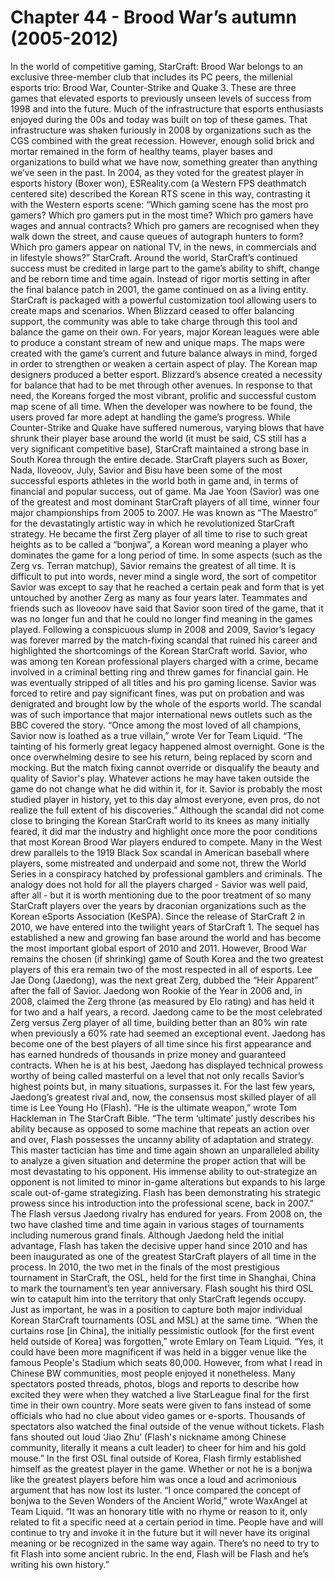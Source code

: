 # Chapter 44 - Brood War’s autumn (2005-2012)In the world of competitive gaming, StarCraft: Brood War belongs to an exclusive three-member club that includes its PC peers, the millenial esports trio: Brood War, Counter-Strike and Quake 3. These are three games that elevated esports to previously unseen levels of success from 1998 and into the future. Much of the infrastructure that esports enthusiasts enjoyed during the 00s and today was built on top of these games.That infrastructure was shaken furiously in 2008 by organizations such as the CGS combined with the great recession. However, enough solid brick and mortar remained in the form of healthy teams, player bases and organizations to build what we have now, something greater than anything we’ve seen in the past.In 2004, as they voted for the greatest player in esports history (Boxer won), ESReality.com (a Western FPS deathmatch centered site) described the Korean RTS scene in this way, contrasting it with the Western esports scene:“Which gaming scene has the most pro gamers? Which pro gamers put in the most time? Which pro gamers have wages and annual contracts? Which pro gamers are recognised when they walk down the street, and cause queues of autograph hunters to form? Which pro gamers appear on national TV, in the news, in commercials and in lifestyle shows?”StarCraft.Around the world, StarCraft’s continued success must be credited in large part to the game’s ability to shift, change and be reborn time and time again. Instead of rigor mortis setting in after the final balance patch in 2001, the game continued on as a living entity.StarCraft is packaged with a powerful customization tool allowing users to create maps and scenarios. When Blizzard ceased to offer balancing support, the community was able to take charge through this tool and balance the game on their own. For years, major Korean leagues were able to produce a constant stream of new and unique maps. The maps were created with the game’s current and future balance always in mind, forged in order to strengthen or weaken a certain aspect of play. The Korean map designers produced a better esport.Blizzard’s absence created a necessity for balance that had to be met through other avenues. In response to that need, the Koreans forged the most vibrant, prolific and successful custom map scene of all time. When the developer was nowhere to be found, the users proved far more adept at handling the game’s progress.While Counter-Strike and Quake have suffered numerous, varying blows that have shrunk their player base around the world (it must be said, CS still has a very significant competitive base), StarCraft maintained a strong base in South Korea through the entire decade. StarCraft players such as Boxer, Nada, Iloveoov, July, Savior and Bisu have been some of the most successful esports athletes in the world both in game and, in terms of financial and popular success, out of game.Ma Jae Yoon (Savior) was one of the greatest and most dominant StarCraft players of all time, winner four major championships from 2005 to 2007. He was known as “The Maestro” for the devastatingly artistic way in which he revolutionized StarCraft strategy. He became the first Zerg player of all time to rise to such great heights as to be called a “bonjwa”, a Korean word meaning a player who dominates the game for a long period of time.In some aspects (such as the Zerg vs. Terran matchup), Savior remains the greatest of all time. It is difficult to put into words, never mind a single word, the sort of competitor Savior was except to say that he reached a certain peak and form that is yet untouched by another Zerg as many as four years later.Teammates and friends such as Iloveoov have said that Savior soon tired of the game, that it was no longer fun and that he could no longer find meaning in the games played. Following a conspicuous slump in 2008 and 2009, Savior’s legacy was forever marred by the match-fixing scandal that ruined his career and highlighted the shortcomings of the Korean StarCraft world.Savior, who was among ten Korean professional players charged with a crime, became involved in a criminal betting ring and threw games for financial gain. He was eventually stripped of all titles and his pro gaming license. Savior was forced to retire and pay significant fines, was put on probation and was denigrated and brought low by the whole of the esports world. The scandal was of such importance that major international news outlets such as the BBC covered the story.“Once among the most loved of all champions, Savior now is loathed as a true villain,” wrote Ver for Team Liquid. “The tainting of his formerly great legacy happened almost overnight. Gone is the once overwhelming desire to see his return, being replaced by scorn and mocking. But the match fixing cannot override or disqualify the beauty and quality of Savior's play. Whatever actions he may have taken outside the game do not change what he did within it, for it. Savior is probably the most studied player in history, yet to this day almost everyone, even pros, do not realize the full extent of his discoveries.”Although the scandal did not come close to bringing the Korean StarCraft world to its knees as many initially feared, it did mar the industry and highlight once more the poor conditions that most Korean Brood War players endured to compete. Many in the West drew parallels to the 1919 Black Sox scandal in American baseball where players, some mistreated and underpaid and some not, threw the World Series in a conspiracy hatched by professional gamblers and criminals. The analogy does not hold for all the players charged - Savior was well paid, after all - but it is worth mentioning due to the poor treatment of so many StarCraft players over the years by draconian organizations such as the Korean eSports Association (KeSPA).Since the release of StarCraft 2 in 2010, we have entered into the twilight years of StarCraft 1. The sequel has established a new and growing fan base around the world and has become the most important global esport of 2010 and 2011. However, Brood War remains the chosen (if shrinking) game of South Korea and the two greatest players of this era remain two of the most respected in all of esports.Lee Jae Dong (Jaedong), was the next great Zerg, dubbed the “Heir Apparent” after the fall of Savior. Jaedong won Rookie of the Year in 2006 and, in 2008, claimed the Zerg throne (as measured by Elo rating) and has held it for two and a half years, a record.Jaedong came to be the most celebrated Zerg versus Zerg player of all time, building better than an 80% win rate when previously a 60% rate had seemed an exceptional event. Jaedong has become one of the best players of all time since his first appearance and has earned hundreds of thousands in prize money and guaranteed contracts.When he is at his best, Jaedong has displayed technical prowess worthy of being called masterful on a level that not only recalls Savior’s highest points but, in many situations, surpasses it.For the last few years, Jaedong’s greatest rival and, now, the consensus most skilled player of all time is Lee Young Ho (Flash).“He is the ultimate weapon,” wrote Tom Hackleman in The StarCraft Bible. “The term ‘ultimate’ justly describes his ability because as opposed to some machine that repeats an action over and over, Flash possesses the uncanny ability of adaptation and strategy. This master tactician has time and time again shown an unparalleled ability to analyze a given situation and determine the proper action that will be most devastating to his opponent. His immense ability to out-strategize an opponent is not limited to minor in-game alterations but expands to his large scale out-of-game strategizing.  Flash has been demonstrating his strategic prowess since his introduction into the professional scene, back in 2007.”The Flash versus Jaedong rivalry has endured for years. From 2008 on, the two have clashed time and time again in various stages of tournaments including numerous grand finals. Although Jaedong held the initial advantage, Flash has taken the decisive upper hand since 2010 and has been inaugurated as one of the greatest StarCraft players of all time in the process.In 2010, the two met in the finals of the most prestigious tournament in StarCraft, the OSL, held for the first time in Shanghai, China to mark the tournament’s ten year anniversary. Flash sought his third OSL win to catapult him into the territory that only StarCraft legends occupy. Just as important, he was in a position to capture both major individual Korean StarCraft tournaments (OSL and MSL) at the same time.“When the curtains rose [in China], the initially pessimistic outlook [for the first event held outside of Korea] was forgotten,” wrote Emlary on Team Liquid. “Yes, it could have been more magnificent if was held in a bigger venue like the famous People's Stadium which seats 80,000. However, from what I read in Chinese BW communities, most people enjoyed it nonetheless. Many spectators posted threads, photos, blogs and reports to describe how excited they were when they watched a live StarLeague final for the first time in their own country. More seats were given to fans instead of some officials who had no clue about video games or e-sports. Thousands of spectators also watched the final outside of the venue without tickets. Flash fans shouted out loud ‘Jiao Zhu’ (Flash's nickname among Chinese community, literally it means a cult leader) to cheer for him and his gold mouse.”In the first OSL final outside of Korea, Flash firmly established himself as the greatest player in the game. Whether or not he is a bonjwa like the greatest players before him was once a loud and acrimonious argument that has now lost its luster.“I once compared the concept of bonjwa to the Seven Wonders of the Ancient World,” wrote WaxAngel at Team Liquid. “It was an honorary title with no rhyme or reason to it, only related to fit a specific need at a certain period in time. People have and will continue to try and invoke it in the future but it will never have its original meaning or be recognized in the same way again. There’s no need to try to fit Flash into some ancient rubric. In the end, Flash will be Flash and he’s writing his own history.”
